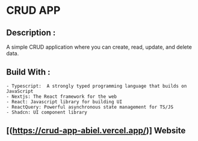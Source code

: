 # CRUD APP 

## Description :

A simple CRUD application where you can create, read, update, and delete data.

## Build With :  
    - Typescript:  A strongly typed programming language that builds on JavaScript
    - Nextjs: The React framework for the web
    - React: Javascript library for building UI
    - ReactQuery: Powerful asynchronous state management for TS/JS
    - Shadcn: UI component library


## [(https://crud-app-abiel.vercel.app/)] Website 
   